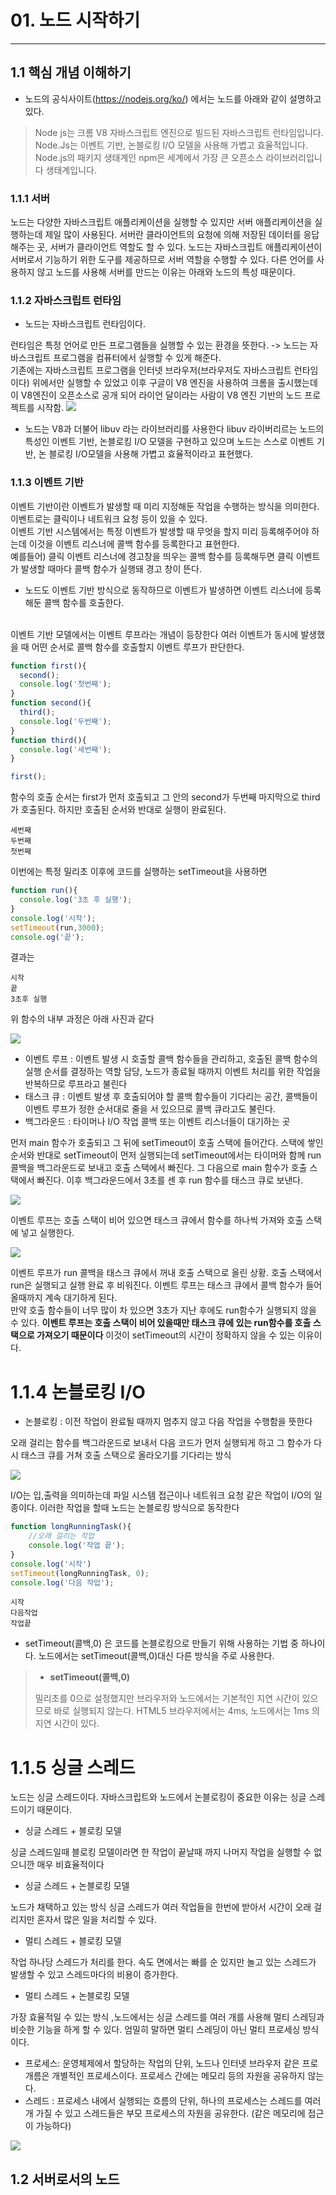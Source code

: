 # 01. 노드 시작하기
---

## 1.1 핵심 개념 이해하기

- 노드의 공식사이트(<https://nodejs.org/ko/>) 에서는 노드를 아래와 같이 설명하고 있다.

> Node js는 크롬 V8 자바스크립트 엔진으로 빌드된 자바스크립트 런타임입니다. Node.Js는 이벤트 기반, 논블로킹 I/O 모델을 사용해 가볍고 효율적입니다. Node.js의 패키지 생태계인 npm은 세계에서 가장 큰 오픈소스 라이브러리입니다 생태계입니다.

### 1.1.1 서버

노드는 다양한 자바스크립트 애플리케이션을 실행할 수 있지만 서버 애플리케이션을 실행하는데 제일 많이 사용된다.
서버란 클라이언트의 요청에 의해 저장된 데이터를 응답해주는 곳, 서버가 클라이언트 역할도 할 수 있다. 노드는 자바스크립트 애플리케이션이 서버로서 기능하기 위한 도구를 제공하므로 서버 역할을 수행할 수 있다. 다른 언어를 사용하지 않고 노드를 사용해 서버를 만드는 이유는 아래와 노드의 특성 때문이다.

### 1.1.2 자바스크립트 런타임

- 노드는 자바스크립트 런타임이다.

런타임은 특정 언어로 만든 프로그램들을 실행할 수 있는 환경을 뜻한다. -> 노드는 자바스크립트 프로그램을 컴퓨터에서 실행할 수 있게 해준다.<br />
기존에는 자바스크립트 프로그램을 인터넷 브라우저(브라우저도 자바스크립트 런타임이다) 위에서만 실행할 수 있었고 이후 구글이 V8 엔진을 사용하여 크롬을 출시했는데 이 V8엔진이 오픈소스로 공개 되어 라이언 달이라는 사람이 V8 엔진 기반의 노드 프로젝트를 시작함.
<img src="../images/노드내부구조.png"></img>

- 노드는 V8과 더불어 libuv 라는 라이브러리를 사용한다 
libuv 라이버리르는 노드의 특성인 이벤트 기반, 논블로킹 I/O 모델을 구현하고 있으며 노드는 스스로 이벤트 기반, 논 블로킹 I/O모델을 사용해 가볍고 효율적이라고 표현했다.

### 1.1.3 이벤트 기반

이벤트 기반이란 이벤트가 발생할 때 미리 지정해둔 작업을 수행하는 방식을 의미한다. 이벤트로는 클릭이나 네트워크 요청 등이 있을 수 있다. <br />
이벤트 기반 시스템에서는 특정 이벤트가 발생할 때 무엇을 할지 미리 등록해주어야 하는데 이것을 이벤트 리스너에 콜백 함수를 등록한다고 표현한다. <br />
예를들어) 클릭 이벤트 리스너에 경고창을 띄우는 콜백 함수를 등록해두면 클릭 이벤트가 발생할 때마다 콜백 함수가 실행돼 경고 창이 뜬다.

- 노드도 이벤트 기반 방식으로 동작하므로 이벤트가 발생하면 이벤트 리스너에 등록해둔 콜백 함수를 호출한다.
<br></br>

이벤트 기반 모델에서는 이벤트 루프라는 개념이 등장한다 여러 이벤트가 동시에 발생했을 때 어떤 순서로 콜백 함수를 호출할지 이벤트 루프가 판단한다.
```javascript
function first(){
  second();
  console.log('첫번째');
}
function second(){
  third();
  console.log('두번째');
}
function third(){
  console.log('세번째');
}

first();
```

함수의 호출 순서는 first가 먼저 호출되고 그 안의 second가 두번째 마지막으로 third가 호출된다. 하지만 호출된 순서와 반대로 실행이 완료된다.
```
세번째
두번째
첫번째
```

이번에는 특정 밀리초 이후에 코드를 실행하는 setTimeout을 사용하면
```javascript
function run(){
  console.log('3초 후 실행');
}
console.log('시작');
setTimeout(run,3000);
console.og('끝');
```

결과는
```
시작
끝
3초후 실행
```
위 함수의 내부 과정은 아래 사진과 같다

<img src="../images/이벤트루프.png"></img>

- 이벤트 루프 : 이벤트 발생 시 호출할 콜백 함수들을 관리하고, 호출된 콜백 함수의 실행 순서를 결정하는 역할 담당, 노드가 종료될 때까지 이벤트 처리를 위한 작업을 반복하므로 루프라고 불린다
- 태스크 큐 : 이벤트 발생 후 호출되어야 할 콜백 함수들이 기다리는 공간, 콜백들이 이벤트 루프가 정한 순서대로 줄을 서 있으므로 콜백 큐라고도 불린다.
- 백그라운드 : 타이머나 I/O 작업 콜백 또는 이벤트 리스너들이 대기하는 곳

먼저 main 함수가 호출되고 그 뒤에 setTimeout이 호출 스택에 들어간다. 스택에 쌓인 순서와 반대로 setTimeout이 먼저 실행되는데 setTimeout에서는 타이머와 함께 run 콜백을 백그라운드로 보내고 호출 스택에서 빠진다.
그 다음으로 main 함수가 호출 스택에서 빠진다. 이후 백그라운드에서 3초를 센 후 run 함수를 태스크 큐로 보낸다.

<img src="../images/이벤트루프2.png"></img>

이벤트 루프는 호출 스택이 비어 있으면 태스크 큐에서 함수를 하나씩 가져와 호출 스택에 넣고 실행한다.

<img src="../images/이벤트루프3.png"></img>

이벤트 루프가 run 콜백을 태스크 큐에서 꺼내 호출 스택으로 올린 상황. 호출 스택에서 run은 실행되고 실행 완료 후 비워진다. 이벤트 루프는 태스크 큐에서 콜백 함수가 들어올때까지 계속 대기하게 된다.<br/>
만약 호출 함수들이 너무 많이 차 있으면 3초가 지난 후에도 run함수가 실행되지 않을 수 있다. **이벤트 루프는 호출 스택이 비어 있을때만 태스크 큐에 있는 run함수를 호출 스택으로 가져오기 때문이다** 
이것이 setTimeout의 시간이 정확하지 않을 수 있는 이유이다.

# 1.1.4 논블로킹 I/O 

- 논블로킹 : 이전 작업이 완료될 때까지 멈추지 않고 다음 작업을 수행함을 뜻한다

오래 걸리는 함수를 백그라운드로 보내서 다음 코드가 먼저 실행되게 하고 그 함수가 다시 태스크 큐를 거쳐 호출 스택으로 올라오기를 기다리는 방식

<img src="../imgaes/논블로킹.png"></img>

I/O는 입,출력을 의미하는데 파일 시스템 접근이나 네트워크 요청 같은 작업이 I/O의 일종이다. 이러한 작업을 할때 노드는 논블로킹 방식으로 동작한다
```javascript
function longRunningTask(){
    //오래 걸리는 작업
    console.log('작업 끝');
}
console.log('시작')
setTimeout(longRunningTask, 0);
console.log('다음 작업');
```
```
시작
다음작업
작업끝
```

- setTimeout(콜백,0) 은 코드를 논블로킹으로 만들기 위해 사용하는 기법 중 하나이다. 노드에서는 setTimeout(콜백,0)대신 다른 방식을 주로 사용한다. 
> - **setTimeout(콜백,0)**
> 
> 밀리초를 0으로 설정했지만 브라우저와 노드에서는 기본적인 지연 시간이 있으므로 바로 실행되지 않는다. HTML5 브라우저에서는 4ms, 노드에서는 1ms 의 지연 시간이 있다.

# 1.1.5 싱글 스레드

노드는 싱글 스레드이다. 자바스크립트와 노드에서 논블로킹이 중요한 이유는 싱글 스레드이기 때문이다. 
- 싱글 스레드 + 블로킹 모델

싱글 스레드일때 블로킹 모델이라면 한 작업이 끝날때 까지 나머지 작업을 실행할 수 없으니깐 매우 비효율적이다

- 싱글 스레드 + 논블로킹 모델

노드가 채택하고 있는 방식 싱글 스레드가 여러 작업들을 한번에 받아서 시간이 오래 걸리지만 혼자서 많은 일을 처리할 수 있다.

- 멀티 스레드 + 블로킹 모델

작업 하나당 스레드가 처리를 한다. 속도 면에서는 빠를 순 있지만 놀고 있는 스레드가 발생할 수 있고 스레드마다의 비용이 증가한다.

- 멀티 스레드 + 논블로킹 모델

가장 효율적일 수 있는 방식 ,노드에서는 싱글 스레드를 여러 개를 사용해 멀티 스레딩과 비슷한 기능을 하게 할 수 있다. 엄밀히 말하면 멀티 스레딩이 아닌 멀티 프로세싱 방식이다.
- 프로세스: 운영체제에서 할당하는 작업의 단위, 노드나 인터넷 브라우저 같은 프로개름은 개별적인 프로세스이다. 프로세스 간에는 메모리 등의 자원을 공유하지 않는다.
- 스레드 : 프로세스 내에서 실행되는 흐름의 단위, 하나의 프로세스는 스레드를 여러개 가질 수 있고 스레드들은 부모 프로세스의 자원을 공유한다. (같은 메모리에 접근이 가능하다)

<img src="../images/스레드와프로세스.png"></img>

## 1.2 서버로서의 노드



